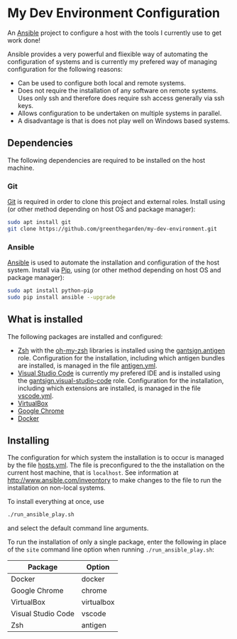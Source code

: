 # My Dev Environment Configuration

An [Ansible](http://www.ansible.com) project to configure a host with the tools I currently use to get work done!

Ansible provides a very powerful and fliexible way of automating the configuration of systems and is currently my prefered way of managing configuration for the following reasons:

* Can be used to configure both local and remote systems.
* Does not require the installation of any software on remote systems. Uses only ssh and therefore does require ssh access generally via ssh keys.
* Allows configuration to be undertaken on multiple systems in parallel.
* A disadvantage is that is does not play well on Windows based systems.

## Dependencies

The following dependencies are required to be installed on the host machine.

### Git

[Git](https://git-scm.com/) is required in order to clone this project and external roles. Install using (or other method depending on host OS and package manager):

```sh
sudo apt install git
git clone https://github.com/greenthegarden/my-dev-environment.git
```

### Ansible

[Ansible](https://www.ansible.com/) is used to automate the installation and configuration of the host system. Install via [Pip](https://pypi.org/pip), using (or other method depending on host OS and package manager):

```bash
sudo apt install python-pip
sudo pip install ansible --upgrade
```

## What is installed

The following packages are installed and configured:

* [Zsh](https://www.zsh.org/) with the [oh-my-zsh](https://ohmyz.sh/) libraries is installed using the [gantsign.antigen](https://github.com/gantsign/ansible_role_antigen.git) role. Configuration for the installation, including which antigen bundles are installed, is managed in the file [antigen.yml](antigen.yml).
* [Visual Studio Code](https://code.visualstudio.com/) is currently my prefered IDE and is installed using the [gantsign.visual-studio-code](https://github.com/gantsign/ansible-role-visual-studio-code.git) role. Configuration for the installation, including which extensions are installed, is managed in the file [vscode.yml](vscode.yml).
* [VirtualBox](https://www.virtualbox.org/)
* [Google Chrome](https://www.google.com/chrome/)
* [Docker](https://www.docker.com)

## Installing

The configuration for which system the installation is to occur is managed by the file [hosts.yml](hosts.yml). The file is preconfigured to the the installation on the current host machine, that is `localhost`. See information at http://www.ansible.com/inveontory to make changes to the file to run the installation on non-local systems.

To install everything at once, use

```sh
./run_ansible_play.sh
```

and select the default command line arguments.

To run the installation of only a single package, enter the following in place of the `site` command line option when running `./run_ansible_play.sh`:

| Package            | Option     |
| -------            | ---------- |
| Docker             | docker     |
| Google Chrome      | chrome     |
| VirtualBox         | virtualbox |
| Visual Studio Code | vscode     |
| Zsh                | antigen    |
